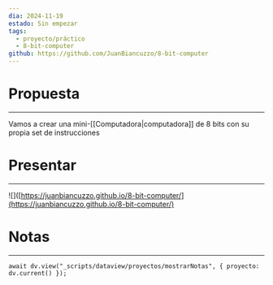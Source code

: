 ```yaml
---
dia: 2024-11-19
estado: Sin empezar
tags:
  - proyecto/práctico
  - 8-bit-computer
github: https://github.com/JuanBiancuzzo/8-bit-computer
---
```

# Propuesta
---
Vamos a crear una mini-[[Computadora|computadora]] de $8$ bits con su propia set de instrucciones

# Presentar
---
![]([https://juanbiancuzzo.github.io/8-bit-computer/](https://juanbiancuzzo.github.io/8-bit-computer/)


# Notas
---
```dataviewjs
await dv.view("_scripts/dataview/proyectos/mostrarNotas", { proyecto: dv.current() });
```